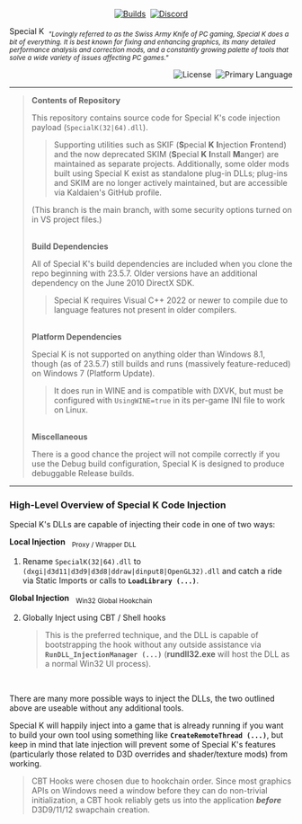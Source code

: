<p align="center">
<a href="https://github.com/SpecialKO/SpecialK/actions/workflows/build-windows.yml"><img src="https://github.com/SpecialKO/SpecialK/actions/workflows/build-windows.yml/badge.svg" alt="Builds"></a>&nbsp;
<a href="https://discord.gg/SpecialK"><img alt="Discord" src="https://img.shields.io/discord/778539700981071872?logo=discord&label=Discord"></a>
</p>

Special K&nbsp;&nbsp;<sub>*"Lovingly referred to as the Swiss Army Knife of PC gaming, Special K does a bit of everything. It is best known for fixing and enhancing graphics, its many detailed performance analysis and correction mods, and a constantly growing palette of tools that solve a wide variety of issues affecting PC games."*</sub>

<p align="right"><img src="https://img.shields.io/github/license/SpecialKO/SpecialK" alt="License">
&nbsp;<img src="https://img.shields.io/github/languages/top/SpecialKO/SpecialK" alt="Primary Language"></p>

<hr>

>**Contents of Repository**
>
>This repository contains source code for Special K's code injection payload (`SpecialK(32|64).dll`).
>>Supporting utilities such as SKIF (**S**pecial **K** **I**njection **F**rontend) and the now deprecated SKIM (**S**pecial **K** **I**nstall **M**anger) are maintained as separate projects. Additionally, some older mods built using Special K exist as standalone plug-in DLLs; plug-ins and SKIM are no longer actively maintained, but are accessible via Kaldaien's GitHub profile.
>
>(This branch is the main branch, with some security options turned on in VS project files.)
>
><br>**Build Dependencies**
>
> All of Special K's build dependencies are included when you clone the repo beginning with 23.5.7. Older versions have an additional dependency on the June 2010 DirectX SDK.
> 
>> Special K requires Visual C++ 2022 or newer to compile due to language features not present in older compilers.
>
><br>**Platform Dependencies**
>
> Special K is not supported on anything older than Windows 8.1, though (as of 23.5.7) still builds and runs (massively feature-reduced) on Windows 7 (Platform Update).
> > It does run in WINE and is compatible with DXVK, but must be configured with `UsingWINE=true` in its per-game INI file to work on Linux.<br>
>
><br>**Miscellaneous**
>
>There is a good chance the project will not compile correctly if you use the Debug build configuration, Special K is designed to produce debuggable Release builds.
<hr>

### High-Level Overview of Special K Code Injection

Special K's DLLs are capable of injecting their code in one of two ways:

**Local Injection**&nbsp;&nbsp;&nbsp;<sub>Proxy / Wrapper DLL</sub>
1. Rename `SpecialK(32|64).dll` to `(dxgi|d3d11|d3d9|d3d8|ddraw|dinput8|OpenGL32).dll` and catch a ride via Static Imports or calls to **`LoadLibrary (...)`**.

**Global Injection**&nbsp;&nbsp;&nbsp;<sub>Win32 Global Hookchain</sub>

2. Globally Inject using CBT / Shell hooks
	>This is the preferred technique, and the DLL is capable of bootstrapping the hook without any outside assistance via **`RunDLL_InjectionManager (...)`** (**rundll32.exe** will host the DLL as a normal Win32 UI process).
	
<br>

There are many more possible ways to inject the DLLs, the two outlined above are useable without any additional tools.

Special K will happily inject into a game that is already running if you want to build your own tool using something like **`CreateRemoteThread (...)`**, but keep in mind that late injection will prevent some of Special K's features (particularly those related to D3D overrides and shader/texture mods) from working.

> CBT Hooks were chosen due to hookchain order. Since most graphics APIs on Windows need a window before they can do non-trivial initialization, a CBT hook reliably gets us into the application ***before*** D3D9/11/12 swapchain creation.
